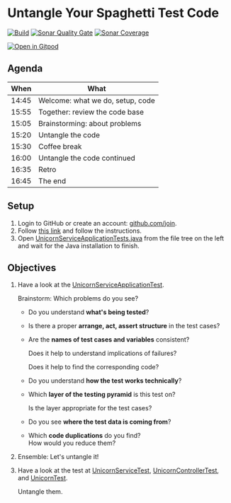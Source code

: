# Untangle Your Spaghetti Test Code
[![Build](https://github.com/mkutz/untangle-your-spaghetti-test-code/actions/workflows/build.yml/badge.svg)](https://github.com/mkutz/untangle-your-spaghetti-test-code/actions/workflows/build.yml)
[![Sonar Quality Gate](https://img.shields.io/sonar/quality_gate/mkutz_untangle-your-spaghetti-test-code?server=https%3A%2F%2Fsonarcloud.io)](https://sonarcloud.io/dashboard?id=mkutz_untangle-your-spaghetti-test-code)
[![Sonar Coverage](https://img.shields.io/sonar/coverage/mkutz_untangle-your-spaghetti-test-code?server=http%3A%2F%2Fsonarcloud.io)](https://sonarcloud.io/dashboard?id=mkutz_untangle-your-spaghetti-test-code)

[![Open in Gitpod](https://gitpod.io/button/open-in-gitpod.svg)](https://gitpod.io/#https://github.com/mkutz/untangle-your-spaghetti-test-code)


## Agenda

| When  | What                             |
|-------|----------------------------------|
| 14:45 | Welcome: what we do, setup, code |
| 15:55 | Together: review the code base   |
| 15:05 | Brainstorming: about problems    |
| 15:20 | Untangle the code                |
| 15:30 | Coffee break                     |
| 16:00 | Untangle the code continued      |
| 16:35 | Retro                            |
| 16:45 | The end                          |


## Setup

1. Login to GitHub or create an account: [github.com/join](https://github.com/join).
2. Follow [this link](https://gitpod.io/new/#https://github.com/mkutz/untangle-your-spaghetti-test-code) and follow the instructions.
3. Open [UnicornServiceApplicationTests.java](src/test/java/com/agiletestingdays/untangletestcode/unicornservice/UnicornServiceApplicationTests.java) from the file tree on the left and wait for the Java installation to finish.


## Objectives

1. Have a look at the [UnicornServiceApplicationTest].

   Brainstorm: Which problems do you see?

   - Do you understand **what's being tested**?

   - Is there a proper **arrange, act, assert structure** in the test cases?

   - Are the **names of test cases and variables** consistent?

     Does it help to understand implications of failures?

     Does it help to find the corresponding code?

   - Do you understand **how the test works technically**?

   - Which **layer of the testing pyramid** is this test on?

     Is the layer appropriate for the test cases?

   - Do you see **where the test data is coming from**?

   - Which **code duplications** do you find?<br/>
     How would you reduce them?

2. Ensemble: Let's untangle it!

3. Have a look at the test at [UnicornServiceTest], [UnicornControllerTest], and [UnicornTest].

   Untangle them.

[UnicornServiceApplicationTest]: <src/test/java/com/agiletestingdays/untangletestcode/unicornservice/UnicornServiceApplicationTests.java>
[UnicornControllerTest]: <src/test/java/com/agiletestingdays/untangletestcode/unicornservice/unicorn/UnicornControllerTest.java>
[UnicornServiceTest]: <src/test/java/com/agiletestingdays/untangletestcode/unicornservice/unicorn/UnicornServiceTest.java>
[UnicornTest]: <src/test/java/com/agiletestingdays/untangletestcode/unicornservice/unicorn/UnicornTest.java>
[data.sql]: <src/test/resources/data.sql>

[Baeldung on Instancio]: <https://www.baeldung.com/java-test-data-instancio>
[Instancio]: <https://www.instancio.org/>
